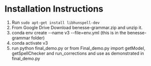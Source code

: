 # Installation Instructions


1. Run `sudo apt-get install libhunspell-dev`
2. From Google Drive Download benesse-grammar.zip and unzip it.
3. conda env create --name v3 --file=env.yml (this is in the benesse-grammar folder)
4. conda activate v3
5. run python final_demo.py or from Final_demo.py import getModel, getSpellChecker and run_corrections and use as demonstrated in final_demo.py
